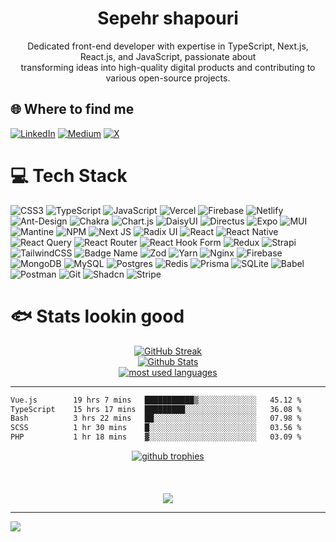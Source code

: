 <div align="center">
<h1>Sepehr shapouri</h1>
Dedicated front-end developer with expertise in TypeScript, Next.js, React.js, and JavaScript, passionate about<br>transforming ideas into high-quality digital products and contributing to various open-source projects.
</div>

## 🌐 Where to find me
[![LinkedIn](https://img.shields.io/badge/LinkedIn-%230077B5.svg?logo=linkedin&logoColor=white)](https://linkedin.com/in/sepehrshapouri) [![Medium](https://img.shields.io/badge/Medium-12100E?logo=medium&logoColor=white)](https://medium.com/@sepehrshapouri) [![X](https://img.shields.io/badge/X-black.svg?logo=X&logoColor=white)](https://x.com/sepehrshapouri) 

# 💻 Tech Stack
![CSS3](https://img.shields.io/badge/css3-%231572B6.svg?style=for-the-badge&logo=css3&logoColor=white) ![TypeScript](https://img.shields.io/badge/typescript-%23007ACC.svg?style=for-the-badge&logo=typescript&logoColor=white) ![JavaScript](https://img.shields.io/badge/javascript-%23323330.svg?style=for-the-badge&logo=javascript&logoColor=%23F7DF1E) ![Vercel](https://img.shields.io/badge/vercel-%23000000.svg?style=for-the-badge&logo=vercel&logoColor=white) ![Firebase](https://img.shields.io/badge/firebase-%23039BE5.svg?style=for-the-badge&logo=firebase) ![Netlify](https://img.shields.io/badge/netlify-%23000000.svg?style=for-the-badge&logo=netlify&logoColor=#00C7B7) ![Ant-Design](https://img.shields.io/badge/-AntDesign-%230170FE?style=for-the-badge&logo=ant-design&logoColor=white) ![Chakra](https://img.shields.io/badge/chakra-%234ED1C5.svg?style=for-the-badge&logo=chakraui&logoColor=white) ![Chart.js](https://img.shields.io/badge/chart.js-F5788D.svg?style=for-the-badge&logo=chart.js&logoColor=white) ![DaisyUI](https://img.shields.io/badge/daisyui-5A0EF8?style=for-the-badge&logo=daisyui&logoColor=white) ![Directus](https://img.shields.io/badge/directus-%2364f.svg?style=for-the-badge&logo=directus&logoColor=white) ![Expo](https://img.shields.io/badge/expo-1C1E24?style=for-the-badge&logo=expo&logoColor=#D04A37) ![MUI](https://img.shields.io/badge/MUI-%230081CB.svg?style=for-the-badge&logo=mui&logoColor=white) ![Mantine](https://img.shields.io/badge/Mantine-ffffff?style=for-the-badge&logo=Mantine&logoColor=339af0) ![NPM](https://img.shields.io/badge/NPM-%23CB3837.svg?style=for-the-badge&logo=npm&logoColor=white) ![Next JS](https://img.shields.io/badge/Next-black?style=for-the-badge&logo=next.js&logoColor=white) ![Radix UI](https://img.shields.io/badge/radix%20ui-161618.svg?style=for-the-badge&logo=radix-ui&logoColor=white) ![React](https://img.shields.io/badge/react-%2320232a.svg?style=for-the-badge&logo=react&logoColor=%2361DAFB) ![React Native](https://img.shields.io/badge/react_native-%2320232a.svg?style=for-the-badge&logo=react&logoColor=%2361DAFB) ![React Query](https://img.shields.io/badge/-React%20Query-FF4154?style=for-the-badge&logo=react%20query&logoColor=white) ![React Router](https://img.shields.io/badge/React_Router-CA4245?style=for-the-badge&logo=react-router&logoColor=white) ![React Hook Form](https://img.shields.io/badge/React%20Hook%20Form-%23EC5990.svg?style=for-the-badge&logo=reacthookform&logoColor=white) ![Redux](https://img.shields.io/badge/redux-%23593d88.svg?style=for-the-badge&logo=redux&logoColor=white) ![Strapi](https://img.shields.io/badge/strapi-%232E7EEA.svg?style=for-the-badge&logo=strapi&logoColor=white) ![TailwindCSS](https://img.shields.io/badge/tailwindcss-%2338B2AC.svg?style=for-the-badge&logo=tailwind-css&logoColor=white) ![Badge Name](https://img.shields.io/badge/tRPC-%232596BE.svg?style=for-the-badge&logo=tRPC&logoColor=white) ![Zod](https://img.shields.io/badge/zod-%233068b7.svg?style=for-the-badge&logo=zod&logoColor=white) ![Yarn](https://img.shields.io/badge/yarn-%232C8EBB.svg?style=for-the-badge&logo=yarn&logoColor=white) ![Nginx](https://img.shields.io/badge/nginx-%23009639.svg?style=for-the-badge&logo=nginx&logoColor=white) ![Firebase](https://img.shields.io/badge/firebase-a08021?style=for-the-badge&logo=firebase&logoColor=ffcd34) ![MongoDB](https://img.shields.io/badge/MongoDB-%234ea94b.svg?style=for-the-badge&logo=mongodb&logoColor=white) ![MySQL](https://img.shields.io/badge/mysql-4479A1.svg?style=for-the-badge&logo=mysql&logoColor=white) ![Postgres](https://img.shields.io/badge/postgres-%23316192.svg?style=for-the-badge&logo=postgresql&logoColor=white) ![Redis](https://img.shields.io/badge/redis-%23DD0031.svg?style=for-the-badge&logo=redis&logoColor=white) ![Prisma](https://img.shields.io/badge/Prisma-3982CE?style=for-the-badge&logo=Prisma&logoColor=white) ![SQLite](https://img.shields.io/badge/sqlite-%2307405e.svg?style=for-the-badge&logo=sqlite&logoColor=white) ![Babel](https://img.shields.io/badge/Babel-F9DC3e?style=for-the-badge&logo=babel&logoColor=black) ![Postman](https://img.shields.io/badge/Postman-FF6C37?style=for-the-badge&logo=postman&logoColor=white) ![Git](https://img.shields.io/badge/git-%23F05033.svg?style=for-the-badge&logo=git&logoColor=white) ![Shadcn](https://img.shields.io/badge/shadcn-%23000.svg?style=for-the-badge) ![Stripe](https://img.shields.io/badge/stripe-%23a855f7.svg?style=for-the-badge&logo=stripe&logoColor=ffffff)


# 🐟 Stats lookin good
<div align="center">
  <a href="https://git.io/streak-stats"><img src="https://streak-stats.demolab.com?user=sepehrshapouri&theme=gotham&hide_border=false" alt="GitHub Streak" /></a>
  <br/>
  <a href="https://github.com/anuraghazra/github-readme-stats">
    <img src="https://github-readme-stats.vercel.app/api?username=sepehrshapouri&show_icons=true&hide_border=false&theme=gotham&rank_icon=github" alt="Github Stats"/>
  </a>
  <br/>
  <a href="(https://github.com/anuraghazra/github-readme-stats)">
    <img alt="most used languages" src="https://github-readme-stats.vercel.app/api/top-langs/?username=sepehrshapouri&layout=compact&hide_border=false&theme=gotham"/>
  </a>
</div>

<hr/>
<!--START_SECTION:waka-->

```txt
Vue.js        19 hrs 7 mins   ███████████▒░░░░░░░░░░░░░   45.12 %
TypeScript    15 hrs 17 mins  █████████░░░░░░░░░░░░░░░░   36.08 %
Bash          3 hrs 22 mins   ██░░░░░░░░░░░░░░░░░░░░░░░   07.98 %
SCSS          1 hr 30 mins    █░░░░░░░░░░░░░░░░░░░░░░░░   03.56 %
PHP           1 hr 18 mins    ▓░░░░░░░░░░░░░░░░░░░░░░░░   03.09 %
```

<!--END_SECTION:waka-->
<div align="center">
  <a href="https://github-profile-trophy.vercel.app">
    <img src="https://github-profile-trophy.vercel.app/?username=sepehrshapouri&theme=tokyonight" alt="github trophies" />
  </a>
</div>
<br/>
<br/>
<br/>
<div align="center"><img src="https://user-images.githubusercontent.com/74038190/225813708-98b745f2-7d22-48cf-9150-083f1b00d6c9.gif"/></div>



---
[![](https://visitcount.itsvg.in/api?id=sepehrshapouri&icon=1&color=9)](https://visitcount.itsvg.in)

